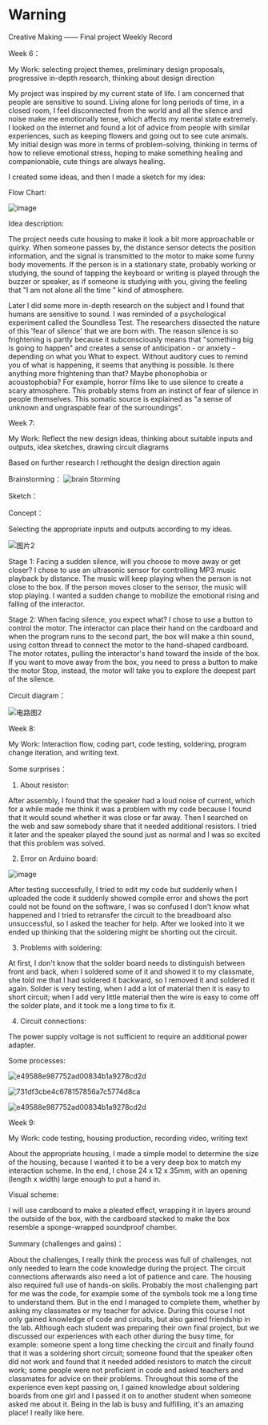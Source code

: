 # Warning

Creative Making —— Final project Weekly Record


Week 6：

My Work: selecting project themes, preliminary design proposals, progressive in-depth research, thinking about design direction

My project was inspired by my current state of life. I am concerned that people are sensitive to sound. Living alone for long periods of time, in a closed room, I feel disconnected from the world and all the silence and noise make me emotionally tense, which affects my mental state extremely. I looked on the internet and found a lot of advice from people with similar experiences, such as keeping flowers and going out to see cute animals. My initial design was more in terms of problem-solving, thinking in terms of how to relieve emotional stress, hoping to make something healing and companionable, cute things are always healing.

I created some ideas, and then I made a sketch for my idea:




Flow Chart:

![image](https://user-images.githubusercontent.com/119873123/206622856-a310e0e3-7fac-493e-b478-2fcea8e3d735.png)

Idea description:

The project needs cute housing to make it look a bit more approachable or quirky. When someone passes by, the distance sensor detects the position information, and the signal is transmitted to the motor to make some funny body movements. If the person is in a stationary state, probably working or studying, the sound of tapping the keyboard or writing is played through the buzzer or speaker, as if someone is studying with you, giving the feeling that "I am not alone all the time " kind of atmosphere.


Later I did some more in-depth research on the subject and I found that humans are sensitive to sound. I was reminded of a psychological experiment called the Soundless Test. The researchers dissected the nature of this 'fear of silence' that we are born with. The reason silence is so frightening is partly because it subconsciously means that "something big is going to happen" and creates a sense of anticipation - or anxiety - depending on what you What to expect. Without auditory cues to remind you of what is happening, it seems that anything is possible. Is there anything more frightening than that? Maybe phonophobia or acoustophobia?
For example, horror films like to use silence to create a scary atmosphere. This probably stems from an instinct of fear of silence in people themselves. This somatic source is explained as "a sense of unknown and ungraspable fear of the surroundings".


Week 7:

My Work: Reflect the new design ideas, thinking about suitable inputs and outputs, idea sketches, drawing circuit diagrams

Based on further research I rethought the design direction again

Brainstorming：
![brain Storming](https://user-images.githubusercontent.com/119873123/206624805-f4206c74-bdca-43ab-8597-da30b361c8ba.jpg)


Sketch：


Concept：

Selecting the appropriate inputs and outputs according to my ideas.

![图片2](https://user-images.githubusercontent.com/119873123/206626181-f08c6a3e-0b87-4648-9ac4-6e14186a32bd.png)


Stage 1: Facing a sudden silence, will you choose to move away or get closer?
I chose to use an ultrasonic sensor for controlling MP3 music playback by distance. The music will keep playing when the person is not close to the box. If the person moves closer to the sensor, the music will stop playing. I wanted a sudden change to mobilize the emotional rising and falling of the interactor.

Stage 2: When facing silence, you expect what?
I chose to use a button to control the motor. The interactor can place their hand on the cardboard and when the program runs to the second part, the box will make a thin sound, using cotton thread to connect the motor to the hand-shaped cardboard. The motor rotates, pulling the interactor's hand toward the inside of the box. If you want to move away from the box, you need to press a button to make the motor Stop, instead, the motor will take you to explore the deepest part of the silence.

Circuit diagram：

![电路图2](https://user-images.githubusercontent.com/119873123/206626356-200b42f1-33c3-4828-acdc-a183f5a9e741.png)


Week 8:

My Work: Interaction flow, coding part, code testing, soldering, program change iteration, and writing text.

Some surprises：

1. About resistor:

After assembly, I found that the speaker had a loud noise of current, which for a while made me think it was a problem with my code because I found that it would sound whether it was close or far away. Then I searched on the web and saw somebody share that it needed additional resistors. I tried it later and the speaker played the sound just as normal and I was so excited that this problem was solved.

2. Error on Arduino board: 

![image](https://user-images.githubusercontent.com/119873123/206633634-ef684bc7-fa17-42a2-b0bb-edfe764993b9.png)

After testing successfully, I tried to edit my code but suddenly when I uploaded the code it suddenly showed compile error and shows the port could not be found on the software, I was so confused I don't know what happened and I tried to retransfer the circuit to the breadboard also unsuccessful, so I asked the teacher for help. After we looked into it we ended up thinking that the soldering might be shorting out the circuit.

3. Problems with soldering:

At first, I don't know that the solder board needs to distinguish between front and back, when I soldered some of it and showed it to my classmate, she told me that I had soldered it backward, so I removed it and soldered it again.
Solder is very testing, when I add a lot of material then it is easy to short circuit; when I add very little material then the wire is easy to come off the solder plate, and it took me a long time to fix it.

4. Circuit connections:

The power supply voltage is not sufficient to require an additional power adapter.


Some processes:

![e49588e987752ad00834b1a9278cd2d](https://user-images.githubusercontent.com/119873123/206635368-b8989c35-a9cc-402a-a09b-016504832213.jpg)

![731df3cbe4c678157856a7c5774d8ca](https://user-images.githubusercontent.com/119873123/206634494-9849dd10-d23f-461d-92cd-bb3181cc2778.jpg)

![e49588e987752ad00834b1a9278cd2d](https://user-images.githubusercontent.com/119873123/206634929-1ccccd5d-17a6-4f6f-bc96-b77f69b5aeec.jpg)


Week 9:

My Work: code testing, housing production, recording video, writing text

About the appropriate housing, I made a simple model to determine the size of the housing, because I wanted it to be a very deep box to match my interaction scheme.
In the end, I chose 24 x 12 x 35mm, with an opening (length x width) large enough to put a hand in.

Visual scheme:

I will use cardboard to make a pleated effect, wrapping it in layers around the outside of the box, with the cardboard stacked to make the box resemble a sponge-wrapped soundproof chamber.




Summary (challenges and gains)：

About the challenges, I really think the process was full of challenges, not only needed to learn the code knowledge during the project. The circuit connections afterwards also need a lot of patience and care. The housing also required full use of hands-on skills. Probably the most challenging part for me was the code, for example some of the symbols took me a long time to understand them. But in the end I managed to complete them, whether by asking my classmates or my teacher for advice.
During this course I not only gained knowledge of code and circuits, but also gained friendship in the lab. Although each student was preparing their own final project, but we discussed our experiences with each other during the busy time, for example: someone spent a long time checking the circuit and finally found that it was a soldering short circuit; someone found that the speaker often did not work and found that it needed added resistors to match the circuit work; some people were not proficient in code and asked teachers and classmates for advice on their problems. Throughout this some of the experience even kept passing on, I gained knowledge about soldering boards from one girl and I passed it on to another student when someone asked me about it. Being in the lab is busy and fulfilling, it's an amazing place! I really like here.

